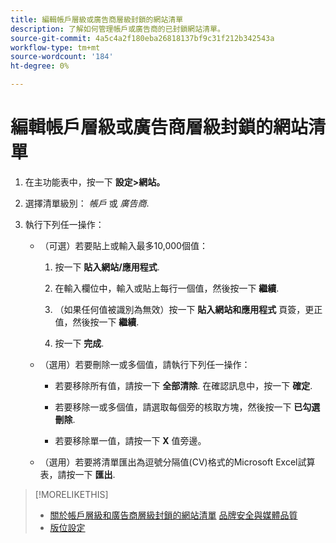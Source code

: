 ```yaml
---
title: 編輯帳戶層級或廣告商層級封鎖的網站清單
description: 了解如何管理帳戶或廣告商的已封鎖網站清單。
source-git-commit: 4a5c4a2f180eba26818137bf9c31f212b342543a
workflow-type: tm+mt
source-wordcount: '184'
ht-degree: 0%

---
```


# 編輯帳戶層級或廣告商層級封鎖的網站清單

1. 在主功能表中，按一下 **設定>網站。**

1. 選擇清單級別： *帳戶* 或 *廣告商*.

1. 執行下列任一操作：

   * （可選）若要貼上或輸入最多10,000個值：

      1. 按一下 **貼入網站/應用程式**.

      1. 在輸入欄位中，輸入或貼上每行一個值，然後按一下 **繼續**.

      1. （如果任何值被識別為無效）按一下 **貼入網站和應用程式** 頁簽，更正值，然後按一下 **繼續**.

      1. 按一下 **完成**.
   * （選用）若要刪除一或多個值，請執行下列任一操作：

      * 若要移除所有值，請按一下 **全部清除**. 在確認訊息中，按一下 **確定**.

      * 若要移除一或多個值，請選取每個旁的核取方塊，然後按一下 **已勾選刪除**.

      * 若要移除單一值，請按一下 **X** 值旁邊。
   * （選用）若要將清單匯出為逗號分隔值(CV)格式的Microsoft Excel試算表，請按一下 **匯出**.



>[!MORELIKETHIS]
>
>* [關於帳戶層級和廣告商層級封鎖的網站清單](/help/dsp/admin/blocked-sites-list-about.md)
   > [品牌安全與媒體品質](/help/dsp/introduction/features/brand-safety-media-quality.md)
>* [版位設定](/help/dsp/campaign-management/placements/placement-settings.md)

